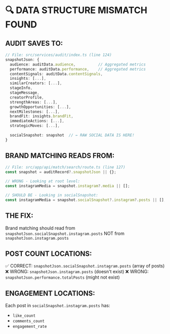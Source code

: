 # 🔍 DATA STRUCTURE MISMATCH FOUND

## AUDIT SAVES TO:
```typescript
// File: src/services/audit/index.ts (line 124)
snapshotJson: {
  audience: auditData.audience,          // Aggregated metrics
  performance: auditData.performance,    // Aggregated metrics  
  contentSignals: auditData.contentSignals,
  insights: [...],
  similarCreators: [...],
  stageInfo,
  stageMessage,
  creatorProfile,
  strengthAreas: [...],
  growthOpportunities: [...],
  nextMilestones: [...],
  brandFit: insights.brandFit,
  immediateActions: [...],
  strategicMoves: [...],
  
  socialSnapshot: snapshot  // ← RAW SOCIAL DATA IS HERE!
}
```

## BRAND MATCHING READS FROM:
```typescript
// File: src/app/api/match/search/route.ts (line 127)
const snapshot = auditRecord?.snapshotJson || {};

// WRONG - Looking at root level:
const instagramMedia = snapshot.instagram?.media || [];

// SHOULD BE - Looking in socialSnapshot:
const instagramMedia = snapshot.socialSnapshot?.instagram?.posts || [];
```

## THE FIX:
Brand matching should read from `snapshotJson.socialSnapshot.instagram.posts`
NOT from `snapshotJson.instagram.posts`

## POST COUNT LOCATIONS:
✅ CORRECT: `snapshotJson.socialSnapshot.instagram.posts` (array of posts)
❌ WRONG: `snapshotJson.instagram.posts` (doesn't exist)
❌ WRONG: `snapshotJson.performance.totalPosts` (might not exist)

## ENGAGEMENT LOCATIONS:
Each post in `socialSnapshot.instagram.posts` has:
- `like_count`
- `comments_count`
- `engagement_rate`

